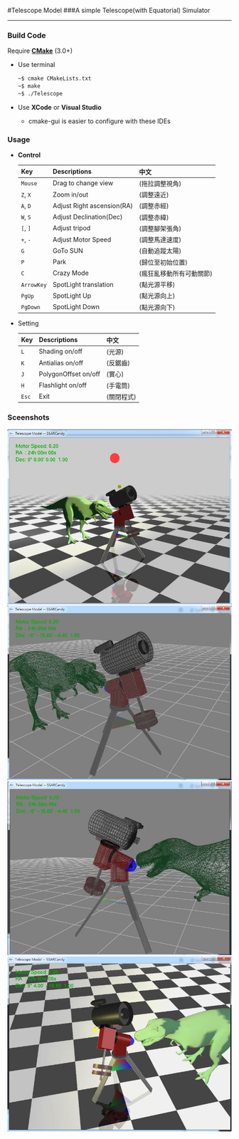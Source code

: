 #Telescope Model
###A simple Telescope(with Equatorial) Simulator

---

### Build Code

Require [**CMake**](https://cmake.org/) (3.0+) 

- Use terminal

	```bash
	~$ cmake CMakeLists.txt
	~$ make 
	~$ ./Telescope
	```
- Use **XCode** or **Visual Studio**
  - cmake-gui is easier to configure with these IDEs



### Usage
- **Control**

	Key      | Descriptions              | 中文
	---------|---------------------------|-------------
	`Mouse`    | Drag to change view       | (拖拉調整視角)                
	`Z`, `X`     | Zoom in/out               | (調整遠近)                    
	`A`, `D`     | Adjust Right ascension(RA)| (調整赤經)               
	`W`, `S`     | Adjust Declination(Dec)   | (調整赤緯)              
	`[`, `]`     | Adjust tripod             | (調整腳架張角)                
	`+`, `-`     | Adjust Motor Speed        | (調整馬達速度)  
	`G`        | GoTo SUN                  | (自動追蹤太陽)           
	`P`        | Park                      | (歸位至初始位置)         
	`C`        | Crazy Mode                | (瘋狂亂移動所有可動關節)
	`ArrowKey` | SpotLight translation     | (點光源平移)                  
	`PgUp`     | SpotLight Up              | (點光源向上)
	`PgDown`   | SpotLight Down            | (點光源向下)
	

- Setting

	Key      | Descriptions              | 中文
	---------|---------------------------|-------------
	`L`      | Shading on/off       |(光源)  
	`K`      | Antialias on/off     |(反鋸齒)
	`J`      | PolygonOffset on/off |(實心)  
	`H`      | Flashlight on/off    |(手電筒)
	`Esc`    | Exit                 |(關閉程式)                    
	



### Sceenshots
![img](https://raw.githubusercontent.com/SSARCandy/openGL_Telescope_Model/master/demo/demo1.JPG)
![img](https://raw.githubusercontent.com/SSARCandy/openGL_Telescope_Model/master/demo/demo2.JPG)
![img](https://raw.githubusercontent.com/SSARCandy/openGL_Telescope_Model/master/demo/demo3.JPG)
![img](https://raw.githubusercontent.com/SSARCandy/openGL_Telescope_Model/master/demo/demo4.JPG)
